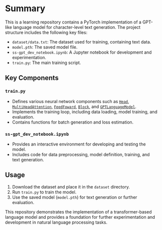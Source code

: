 # Summary
This is a learning repository contains a PyTorch implementation of a GPT-like language model for character-level text generation. The project structure includes the following key files:
- `dataset/data.txt`: The dataset used for training, containing text data.
- `model.pth`: The saved model file.
- `ss-gpt_dev_notebook.ipynb`: A Jupyter notebook for development and experimentation.
- `train.py`: The main training script.

## Key Components

### `train.py`
- Defines various neural network components such as [`Head`](train.py#L71), [`MultiHeadAttention`](train.py#L97), [`FeedFoward`](train.py#L129), [`Block`](train.py#L129), and [`GPTLanguageModel`](train.py#L148).
- Implements the training loop, including data loading, model training, and evaluation.
- Contains functions for batch generation and loss estimation.

### `ss-gpt_dev_notebook.ipynb`
- Provides an interactive environment for developing and testing the model.
- Includes code for data preprocessing, model definition, training, and text generation.

## Usage
1. Download the dataset and place it in the `dataset` directory.
2. Run `train.py` to train the model.
3. Use the saved model (`model.pth`) for text generation or further evaluation.

This repository demonstrates the implementation of a transformer-based language model and provides a foundation for further experimentation and development in natural language processing tasks.